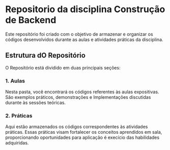 # Repositorio da disciplina Construção de Backend

Este repositório foi criado com o objetivo de armazenar e organizar os códigos desenvolvidos durante as aulas e atividades práticas da disciplina.

## Estrutura dO Repositório 

O Repositório está dividido em duas principais seções:

### 1. Aulas 
Nesta pasta, você encontrará os códigos referentes às aulas expositivas. São exemplos práticos, demonstrações e Implementações discutidas durante às sessões teóricas.

### 2. Práticas 
Aqui estão armazenados os códigos correspondentes às atividades práticas. Essas práticas visam fortalecer os conceitos aprendidos em sala, proporcionando oportunidades para aplicação é execício das habilidades adquiridas. 

